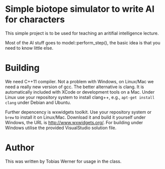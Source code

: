 Simple biotope simulator to write AI for characters
========================

This simple project is to be used for teaching an aritifial intelligence lecture.

Most of the AI stuff goes to model::perform_step(), the basic idea is that you need to know little else.


Building
========

We need C++11 compiler. Not a problem with Windows, on Linux/Mac we need a really new version of gcc. The better alternative is clang. It is automatically included with XCode or development tools on a Mac. Under Linux use your repository system to install clang++, e.g., `apt-get install clang` under Debian and Ubuntu.

Further depencency is wxwidgets toolkit. Use your repository system or `brew` to install it on Linux/Mac. Download it and build it yourself under Windows, the URL is http://www.wxwidgets.org/. For building under Windows utilise the provided VisualStudio solution file.

Author
======

This was written by Tobias Werner for usage in the class.

